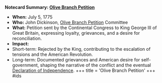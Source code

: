 **Notecard Summary: [Olive Branch Petition](./../olive-branch-petition/)**

* **When:** July 5, 1775
* **Who:** John Dickinson, [Olive Branch Petition](./../olive-branch-petition/) Committee
* **What:** Petition sent by the Continental Congress to King George III of Great Britain, expressing loyalty, grievances, and a desire for reconciliation.
* **Impact:**
 * Short-term: Rejected by the King, contributing to the escalation of tensions and the American Revolution.
 * Long-term: Documented grievances and American desire for self-government, shaping the narrative of the conflict and the eventual [Declaration of Independence](./../declaration-of-independence/).
+++
 title = 'Olive Branch Petition'
+++
#ids